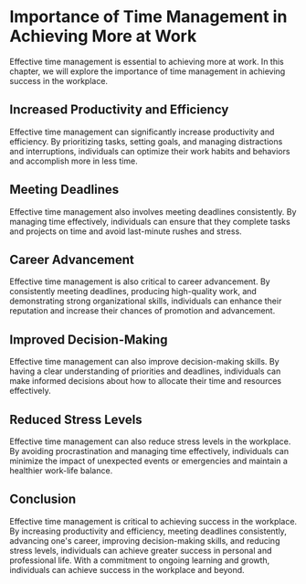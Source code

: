 Importance of Time Management in Achieving More at Work
================================================================================

Effective time management is essential to achieving more at work. In this chapter, we will explore the importance of time management in achieving success in the workplace.

Increased Productivity and Efficiency
-------------------------------------

Effective time management can significantly increase productivity and efficiency. By prioritizing tasks, setting goals, and managing distractions and interruptions, individuals can optimize their work habits and behaviors and accomplish more in less time.

Meeting Deadlines
-----------------

Effective time management also involves meeting deadlines consistently. By managing time effectively, individuals can ensure that they complete tasks and projects on time and avoid last-minute rushes and stress.

Career Advancement
------------------

Effective time management is also critical to career advancement. By consistently meeting deadlines, producing high-quality work, and demonstrating strong organizational skills, individuals can enhance their reputation and increase their chances of promotion and advancement.

Improved Decision-Making
------------------------

Effective time management can also improve decision-making skills. By having a clear understanding of priorities and deadlines, individuals can make informed decisions about how to allocate their time and resources effectively.

Reduced Stress Levels
---------------------

Effective time management can also reduce stress levels in the workplace. By avoiding procrastination and managing time effectively, individuals can minimize the impact of unexpected events or emergencies and maintain a healthier work-life balance.

Conclusion
----------

Effective time management is critical to achieving success in the workplace. By increasing productivity and efficiency, meeting deadlines consistently, advancing one's career, improving decision-making skills, and reducing stress levels, individuals can achieve greater success in personal and professional life. With a commitment to ongoing learning and growth, individuals can achieve success in the workplace and beyond.
